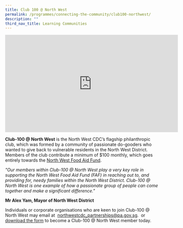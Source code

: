 ```yaml
---
title: Club 100 @ North West
permalink: /programmes/connecting-the-community/club100-northwest/
description: ""
third_nav_title: Learning Communities
---
```

<iframe width="560" height="315" src="https://www.youtube.com/embed/gbKC8nvxS2w" title="YouTube video player" frameborder="0" allow="accelerometer; autoplay; clipboard-write; encrypted-media; gyroscope; picture-in-picture" allowfullscreen=""></iframe>

**Club-100 @ North West** is the North West CDC’s flagship philanthropic club, which was formed by a community of passionate
do-gooders who wanted to give back to vulnerable residents in the North West District. Members of the club contribute a minimum of $100 monthly, which goes entirely towards the [North West Food Aid Fund](https://northwest.cdc.gov.sg/programmes/assisting-the-needy/northwest-food-aid-fund).


*"Our members within Club-100 @ North West play a very key role in supporting the North West Food Aid Fund (FAF) in reaching out to, and providing for, needy families within the North West District. Club-100 @ North West is one example of how a passionate group of people can come together and make a significant difference."*
 
 **Mr Alex Yam, Mayor of North West District**
    
Individuals or corporate organisations who are keen to join Club-100 @ North West may email at  &nbsp;[northwestcdc\_partnerships@pa.gov.sg](mailto:northwestcdc_partnerships@pa.gov.sg).&nbsp; or [download the form](/files/club-100_donation_form_may21.pdf) to become a Club-100 @ North West member today.